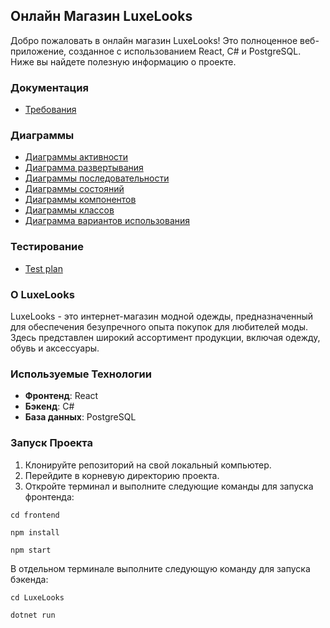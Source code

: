 ## Онлайн Магазин LuxeLooks

Добро пожаловать в онлайн магазин LuxeLooks! Это полноценное веб-приложение, созданное с использованием React, C# и PostgreSQL. Ниже вы найдете полезную информацию о проекте.

### Документация

- [Требования](https://github.com/khodosevich/LuxeLooks/tree/main/documentation/requirements)

### Диаграммы

- [Диаграммы активности](https://github.com/khodosevich/LuxeLooks/blob/main/documentation/diagrams/Activity.md)
- [Диаграмма развертывания](https://github.com/khodosevich/LuxeLooks/blob/main/documentation/diagrams/Deployment.md)
- [Диаграммы последовательности](https://github.com/khodosevich/LuxeLooks/blob/main/documentation/diagrams/Sequence.md)
- [Диаграммы состояний](https://github.com/khodosevich/LuxeLooks/blob/main/documentation/diagrams/State.md)
- [Диаграммы компонентов](https://github.com/khodosevich/LuxeLooks/blob/main/documentation/diagrams/Component.md)
- [Диаграммы классов](https://github.com/khodosevich/LuxeLooks/blob/main/documentation/diagrams/Classes.md)
- [Диаграмма вариантов использования](https://github.com/khodosevich/LuxeLooks/blob/main/documentation/diagrams/UseCase.md)

### Тестирование

-  [Test plan](https://github.com/khodosevich/LuxeLooks/blob/main/test/TestPlan.md)

### О LuxeLooks

LuxeLooks - это интернет-магазин модной одежды, предназначенный для обеспечения безупречного опыта покупок для любителей моды. Здесь представлен широкий ассортимент продукции, включая одежду, обувь и аксессуары.

### Используемые Технологии

- **Фронтенд**: React
- **Бэкенд**: C#
- **База данных**: PostgreSQL

### Запуск Проекта

1. Клонируйте репозиторий на свой локальный компьютер.
2. Перейдите в корневую директорию проекта.
3. Откройте терминал и выполните следующие команды для запуска фронтенда:


`cd frontend` 

`npm install`

`npm start`

В отдельном терминале выполните следующую команду для запуска бэкенда:


`cd LuxeLooks`

`dotnet run`
